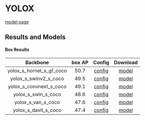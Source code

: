 # YOLOX

[model page](../../../yolox/README.md)

## Results and Models

#### Box Results

|         Backbone         | box AP |                Config                 |                                                       Download                                                        |
| :----------------------: | :----: | :-----------------------------------: | :-------------------------------------------------------------------------------------------------------------------: |
| yolox_s_hornet_s_gf_coco |  50.7  | [config](yolox_s_hornet_s_gf_coco.py) | [model](https://github.com/okotaku/dethub-weights/releases/download/v0.1.1cocoyolox/yolox_s_hornet_s_gf-2ecf8a13.pth) |
|  yolox_s_swinv2_s_coco   |  49.5  |  [config](yolox_s_swinv2_s_coco.py)   |  [model](https://github.com/okotaku/dethub-weights/releases/download/v0.1.1cocoyolox/yolox_s_swinv2_s-61f8b085.pth)   |
| yolox_s_convnext_s_coco  |  49.1  | [config](yolox_s_convnext_s_coco.py)  | [model](https://github.com/okotaku/dethub-weights/releases/download/v0.1.1cocoyolox/yolox_s_convnext_s-5a406004.pth)  |
|   yolox_s_swin_s_coco    |  48.6  |   [config](yolox_s_swin_s_coco.py)    |   [model](https://github.com/okotaku/dethub-weights/releases/download/v0.1.1cocoyolox/yolox_s_swin_s-19d4228f.pth)    |
|    yolox_s_van_s_coco    |  47.6  |    [config](yolox_s_van_s_coco.py)    |    [model](https://github.com/okotaku/dethub-weights/releases/download/v0.1.1cocoyolox/yolox_s_van_s-248de52f.pth)    |
|   yolox_s_davit_s_coco   |  47.4  |   [config](yolox_s_davit_s_coco.py)   |   [model](https://github.com/okotaku/dethub-weights/releases/download/v0.1.1cocoyolox/yolox_s_davit_s-c40f7b05.pth)   |
